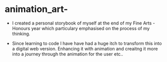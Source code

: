# animation_art- 

- I created a personal storybook of myself at the end of my Fine Arts - Honours year which particulary emphasised on the process of my thinking.

- Since learning to code I have have had a huge itch to transform this into a digital web version. 
Enhancing it with animation and creaitng it more into a journey through the animation for the user etc..
